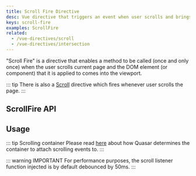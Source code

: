 ```yaml
---
title: Scroll Fire Directive
desc: Vue directive that triggers an event when user scrolls and brings a component into view.
keys: scroll-fire
examples: ScrollFire
related:
  - /vue-directives/scroll
  - /vue-directives/intersection
---
```


"Scroll Fire" is a directive that enables a method to be called (once and only once) when the user scrolls current page and the DOM element (or component) that it is applied to comes into the viewport.

::: tip
There is also a [Scroll](/vue-directives/scroll) directive which fires whenever user scrolls the page.
:::

## ScrollFire API

<doc-api file="ScrollFire" />

## Usage

::: tip Scrolling container
Please read [here](/vue-components/scroll-observer#determining-scrolling-container) about how Quasar determines the container to attach scrolling events to.
:::

<doc-example title="Basic" file="Basic" scrollable />

::: warning IMPORTANT
For performance purposes, the scroll listener function injected is by default debounced by 50ms.
:::
